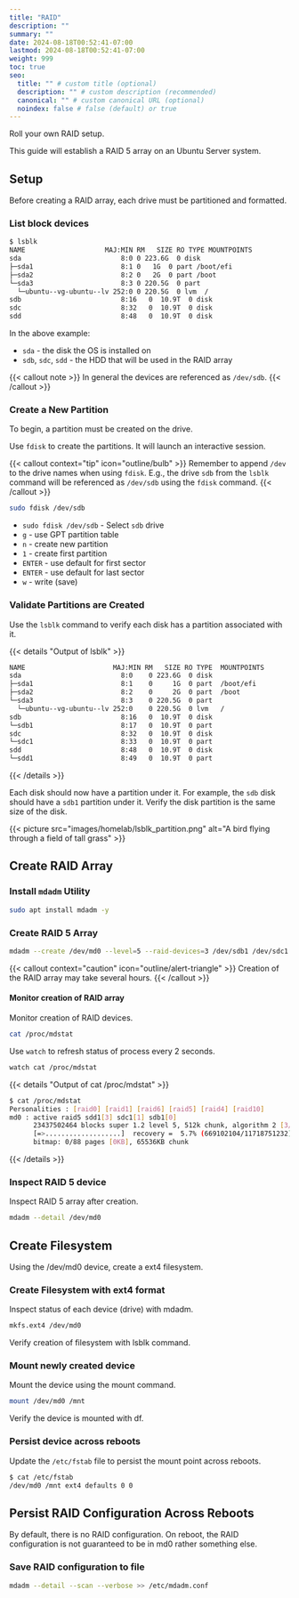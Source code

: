 ```yaml
---
title: "RAID"
description: ""
summary: ""
date: 2024-08-18T00:52:41-07:00
lastmod: 2024-08-18T00:52:41-07:00
weight: 999
toc: true
seo:
  title: "" # custom title (optional)
  description: "" # custom description (recommended)
  canonical: "" # custom canonical URL (optional)
  noindex: false # false (default) or true
---
```


Roll your own RAID setup.

This guide will establish a RAID 5 array on an Ubuntu Server system.

## Setup

Before creating a RAID array, each drive must be partitioned and formatted.

### List block devices

```bash { title="View block devices" }
$ lsblk
NAME                  	MAJ:MIN RM   SIZE RO TYPE MOUNTPOINTS
sda                     	8:0	0 223.6G  0 disk
├─sda1                  	8:1	0 	1G  0 part /boot/efi
├─sda2                  	8:2	0 	2G  0 part /boot
└─sda3                  	8:3	0 220.5G  0 part
  └─ubuntu--vg-ubuntu--lv 252:0	0 220.5G  0 lvm  /
sdb                     	8:16   0  10.9T  0 disk
sdc                     	8:32   0  10.9T  0 disk
sdd                     	8:48   0  10.9T  0 disk
```

In the above example:

- `sda` - the disk the OS is installed on
- `sdb`, `sdc`, `sdd` - the HDD that will be used in the RAID array

{{< callout note >}}
In general the devices are referenced as `/dev/sdb`.
{{< /callout >}}

### Create a New Partition

To begin, a partition must be created on the drive.

Use `fdisk` to create the partitions. It will launch an interactive session.

{{< callout context="tip" icon="outline/bulb" >}}
Remember to append `/dev` to the drive names when using `fdisk`. E.g., the drive `sdb` from the `lsblk` command will be referenced as `/dev/sdb` using the `fdisk` command.
{{< /callout >}}

```bash { title="Use fdisk to create a partition" }
sudo fdisk /dev/sdb
```

- `sudo fdisk /dev/sdb` - Select `sdb` drive
- `g` - use GPT partition table
- `n` - create new partition
- `1` - create first partition
- `ENTER` - use default for first sector
- `ENTER` - use default for last sector
- `w` - write (save)

### Validate Partitions are Created

Use the `lsblk` command to verify each disk has a partition associated with it.

{{< details "Output of lsblk" >}}

```bash { title="Use lsblk to view partitions" }
NAME                      MAJ:MIN RM   SIZE RO TYPE  MOUNTPOINTS
sda                         8:0    0 223.6G  0 disk
├─sda1                      8:1    0     1G  0 part  /boot/efi
├─sda2                      8:2    0     2G  0 part  /boot
└─sda3                      8:3    0 220.5G  0 part
  └─ubuntu--vg-ubuntu--lv 252:0    0 220.5G  0 lvm   /
sdb                         8:16   0  10.9T  0 disk
└─sdb1                      8:17   0  10.9T  0 part
sdc                         8:32   0  10.9T  0 disk
└─sdc1                      8:33   0  10.9T  0 part
sdd                         8:48   0  10.9T  0 disk
└─sdd1                      8:49   0  10.9T  0 part
```

{{< /details >}}

Each disk should now have a partition under it. For example, the `sdb` disk should have a `sdb1` partition under it. Verify the disk partition is the same size of the disk.

{{< picture src="images/homelab/lsblk_partition.png" alt="A bird flying through a field of tall grass" >}}

## Create RAID Array

### Install `mdadm` Utility

```bash { title="Install mdadm with apt" }
sudo apt install mdadm -y
```

### Create RAID 5 Array

```bash { title="Install mdadm with apt" }
mdadm --create /dev/md0 --level=5 --raid-devices=3 /dev/sdb1 /dev/sdc1 /dev/sdd1
```

{{< callout context="caution" icon="outline/alert-triangle" >}}
Creation of the RAID array may take several hours.
{{< /callout >}}

#### Monitor creation of RAID array

Monitor creation of RAID devices.

```bash { title="Check status of RAID array creation" }
cat /proc/mdstat
```

Use `watch` to refresh status of process every 2 seconds.

```bash { title="Watch status of RAID array creation" }
watch cat /proc/mdstat
```

{{< details "Output of cat /proc/mdstat" >}}

```bash
$ cat /proc/mdstat
Personalities : [raid0] [raid1] [raid6] [raid5] [raid4] [raid10]
md0 : active raid5 sdd1[3] sdc1[1] sdb1[0]
      23437502464 blocks super 1.2 level 5, 512k chunk, algorithm 2 [3/2] [UU_]
      [=>...................]  recovery =  5.7% (669102104/11718751232) finish=915.9min speed=201054K/sec
      bitmap: 0/88 pages [0KB], 65536KB chunk
```

{{< /details >}}

### Inspect RAID 5 device

Inspect RAID 5 array after creation.

```bash { title="View RAID 5 array" }
mdadm --detail /dev/md0
```

## Create Filesystem

Using the /dev/md0 device, create a ext4 filesystem.

### Create Filesystem with ext4 format

Inspect status of each device (drive) with mdadm.

```bash { title="Use mkfs to create filesystem" }
mkfs.ext4 /dev/md0
```

Verify creation of filesystem with lsblk command.

### Mount newly created device

Mount the device using the mount command.

```bash { title="Use mount command to mount filesystem" }
mount /dev/md0 /mnt
```

Verify the device is mounted with df.

### Persist device across reboots

Update the `/etc/fstab` file to persist the mount point across reboots.

```bash { title="Check /etc/fstab" }
$ cat /etc/fstab
/dev/md0 /mnt ext4 defaults 0 0
```

## Persist RAID Configuration Across Reboots

By default, there is no RAID configuration. On reboot, the RAID configuration is not guaranteed to be in md0 rather something else.

### Save RAID configuration to file

```bash { title="Save RAID config to mdadm.conf file" }
mdadm --detail --scan --verbose >> /etc/mdadm.conf
```

